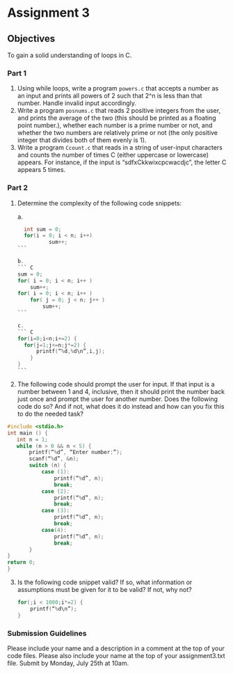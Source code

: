 # Assignment 3

## Objectives

To gain a solid understanding of loops in C. 

### Part 1

1.  Using while loops, write a program `powers.c` that accepts a number as an input and prints all powers of 2 such that 2^n is less than that number.  Handle invalid input accordingly.
2.  Write a program `posnums.c` that reads 2 positive integers from the user, and prints the average of the two (this should be printed as a floating point number.), whether each number is a prime number or not, and whether the two numbers are relatively prime or not (the only positive integer that divides both of them evenly is 1).
3.  Write a program `Ccount.c` that reads in a string of user-input characters and counts the number of times C (either uppercase or lowercase) appears.  For instance, if the input is “sdfxCkkwixcpcwacdjc”, the letter C appears 5 times.

  
### Part 2

1.  Determine the complexity of the following code snippets: 

    a.  
    ``````C
      int sum = 0;
      for(i = 0; i < n; i++)
              sum++;
    ```
    
    b.  
    ``` C
    sum = 0;
    for( i = 0; i < n; i++ )
        sum++;
    for( i = 0; i < n; i++ )
        for( j = 0; j < n; j++ )
            sum++;
    ```
    
    c.  
    ``` C
    for(i=0;i<n;i+=2) {
  	  for(j=1;j<=n;j*=2) {
  		  printf(“%d,%d\n”,i,j);
	    }
    }
    ```

2.  The following code should prompt the user for input. If that input is a number between 1 and 4, inclusive, then it should print the number back just once and prompt the user for another number. Does the following code do so? And if not, what does it do instead and how can you fix this to do the needed task? 
 ```C
 #include <stdio.h>
int main () {
    int n = 1; 
    while (n > 0 && n < 5) { 
	    printf(“%d”, “Enter number:”);
	    scanf(“%d”, &n);
	  	switch (n) {
	  		case (1):
	  			printf(“%d”, n);
	  			break;
	  		case (2):
	  			printf(“%d”, n);
	  			break;
	  		case (3):
	  			printf(“%d”, n);
	  			break;
	  		case(4):
	  			printf(“%d”, n);
	  			break;
	  	}
}
return 0; 
}
 ```

3.  Is the following code snippet valid? If so, what information or assumptions must be given for it to be valid? If not, why not?
    ``` C
    for(;i < 1000;i*=2) {
        printf(“%d\n”);
    }
    ```

### Submission Guidelines
Please include your name and a description in a comment at the top of your code files. Please also include your name at the top of your assignment3.txt file. Submit by Monday, July 25th at 10am. 

